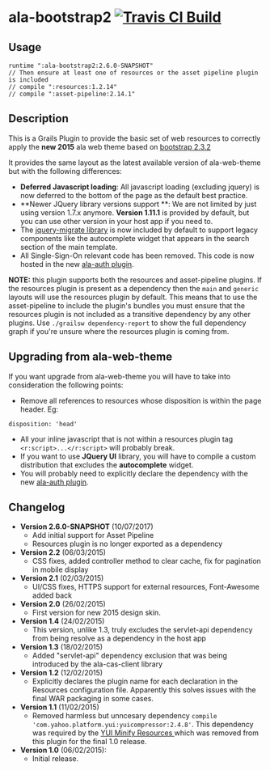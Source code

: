 # ala-bootstrap2 [![Travis CI Build](https://travis-ci.org/AtlasOfLivingAustralia/ala-bootstrap2.svg?branch=master)](https://travis-ci.org/AtlasOfLivingAustralia/ala-bootstrap2)

## Usage
```
runtime ":ala-bootstrap2:2.6.0-SNAPSHOT"
// Then ensure at least one of resources or the asset pipeline plugin is included
// compile ":resources:1.2.14"
// compile ":asset-pipeline:2.14.1"
```

## Description
This is a Grails Plugin to provide the basic set of web resources to correctly apply the **new 2015** ala web theme based on [bootstrap 2.3.2](http://bootstrapdocs.com/v2.3.2/docs/)

It provides the same layout as the latest available version of ala-web-theme but with the following differences:

- **Deferred Javascript loading**: All javascript loading (excluding jquery) is now deferred to the bottom of the page as the default best practice.
- **Newer JQuery library versions support **: We are not limited by just using version 1.7.x anymore. **Version 1.11.1** is provided by default, but you can use other version in your host app if you need to.
- The [jquery-migrate library](https://github.com/jquery/jquery-migrate/) is now included by default to support legacy components like the autocomplete widget that appears in the search section of the main template.
- All Single-Sign-On relevant code has been removed. This code is now hosted in the new [ala-auth plugin](https://github.com/AtlasOfLivingAustralia/ala-auth-plugin).

**NOTE:** this plugin supports both the resources and asset-pipeline plugins.  If the resources plugin is present as a
dependency then the `main` and `generic` layouts will use the resources plugin by default.  This means that to use the 
asset-pipeline to include the plugin's bundles you must ensure that the resources plugin is not included as a transitive
dependency by any other plugins.  Use `./grailsw dependency-report` to show the full dependency graph if you're unsure
where the resources plugin is coming from.

## Upgrading from ala-web-theme

If you want upgrade from ala-web-theme you will have to take into consideration the following points:

- Remove all references to resources whose disposition is within the page header. Eg:
```
disposition: 'head'
```
- All your inline javascript that is not within a resources plugin tag ```<r:script>...</r:script>``` will probably break.
- If you want to use **JQuery UI** library, you will have to compile a custom distribution that excludes the **autocomplete** widget.
- You will probably need to explicitly declare the dependency with the new [ala-auth plugin](https://github.com/AtlasOfLivingAustralia/ala-auth-plugin).

## Changelog
- **Version 2.6.0-SNAPSHOT** (10/07/2017)
  - Add initial support for Asset Pipeline
  - Resources plugin is no longer exported as a dependency
- **Version 2.2** (06/03/2015)
  - CSS fixes, added controller method to clear cache, fix for pagination in mobile display
- **Version 2.1** (02/03/2015)
  - UI/CSS fixes, HTTPS support for external resources, Font-Awesome added back
- **Version 2.0** (26/02/2015)
  - First version for new 2015 design skin.
- **Version 1.4** (24/02/2015)
  - This version, unlike 1.3, truly excludes the servlet-api dependency from being resolve as a dependency in the host app
- **Version 1.3** (18/02/2015)
  - Added "servlet-api" dependency exclusion that was being introduced by the ala-cas-client library
- **Version 1.2** (12/02/2015)
  - Explicitly declares the plugin name for each declaration in the Resources configuration file. Apparently this solves issues with the final WAR packaging in some cases.
- **Version 1.1** (11/02/2015)
  - Removed harmless but unncesary dependency ```compile 'com.yahoo.platform.yui:yuicompressor:2.4.8'```. This dependency was required by the [YUI Minify Resources ](http://grails.org/plugin/yui-minify-resources) which was removed from this plugin for the final 1.0 release.
- **Version 1.0** (06/02/2015):
  - Initial release.

